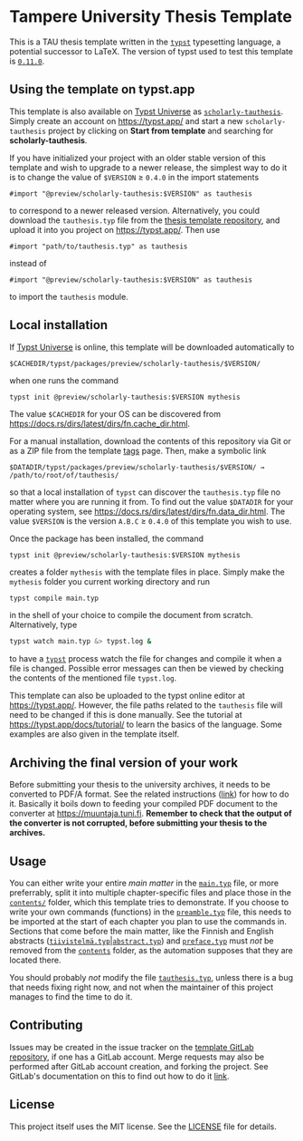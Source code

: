 # Tampere University Thesis Template

This is a TAU thesis template written in the  [`typst`][typst]
typesetting language, a potential successor to LaTeΧ. The
version of typst used to test this template is
[`0.11.0`][v0.11.0].

## Using the template on typst.app

This template is also available on [Typst Universe] as
[`scholarly-tauthesis`][tu-template-page]. Simply create an account on
<https://typst.app/> and start a new `scholarly-tauthesis` project by clicking
on **Start from template** and searching for **scholarly-tauthesis**.

[tu-template-page]: https://typst.app/universe/package/scholarly-tauthesis

If you have initialized your project with an older stable version of this
template and wish to upgrade to a newer release, the simplest way to do it is
to change the value of `$VERSION` ≥ `0.4.0` in the import statements
```typst
#import "@preview/scholarly-tauthesis:$VERSION" as tauthesis
```
to correspond to a newer released version. Alternatively, you could download
the `tauthesis.typ` file from the [thesis template repository][template-repo], and
upload it into you project on <https://typst.app/>. Then use
```typst
#import "path/to/tauthesis.typ" as tauthesis
```
instead of
```typst
#import "@preview/scholarly-tauthesis:$VERSION" as tauthesis
```
to import the `tauthesis` module.

[template-repo]: https://gitlab.com/tuni-official/thesis-templates/tau-typst-thesis-template

## Local installation

If [Typst Universe] is online, this template will be downloaded automatically
to

	$CACHEDIR/typst/packages/preview/scholarly-tauthesis/$VERSION/

when one runs the command

	typst init @preview/scholarly-tauthesis:$VERSION mythesis

The value `$CACHEDIR` for your OS can be discovered from
<https://docs.rs/dirs/latest/dirs/fn.cache_dir.html>.

For a manual installation, download the contents of this repository via Git or
as a ZIP file from the template [tags] page. Then, make a symbolic link

	$DATADIR/typst/packages/preview/scholarly-tauthesis/$VERSION/ → /path/to/root/of/tauthesis/

so that a local installation of `typst` can discover the
`tauthesis.typ` file no matter where you are running it from. To
find out the value `$DATADIR` for your operating system, see
<https://docs.rs/dirs/latest/dirs/fn.data_dir.html>. The value
`$VERSION` is the version `A.B.C` ≥ `0.4.0` of this template you
wish to use.

[tags]: https://gitlab.com/tuni-official/thesis-templates/tau-typst-thesis-template/-/tags
[Typst Universe]: https://typst.app/universe

Once the package has been installed, the command

	typst init @preview/scholarly-tauthesis:$VERSION mythesis

creates a folder `mythesis` with the template files in place. Simply make the
`mythesis` folder you current working directory and run
```sh
typst compile main.typ
```
in the shell of your choice to compile the document from scratch.
Alternatively, type
```sh
typst watch main.typ &> typst.log &
```
to have a [`typst`][typst] process watch the file for changes and
compile it when a file is changed. Possible error messages can
then be viewed by checking the contents of the mentioned file
`typst.log`.

This template can also be uploaded to the typst online editor at
<https://typst.app/>. However, the file paths related to the
`tauthesis` file will need to be changed if this is done
manually. See the tutorial at <https://typst.app/docs/tutorial/>
to learn the basics of the language. Some examples are also given
in the template itself.

[typst]: https://github.com/typst/typst
[v0.11.0]: https://github.com/typst/typst/releases/tag/v0.11.0

## Archiving the final version of your work

Before submitting your thesis to the university archives, it needs to be converted to PDF/A format.
See the related instructions ([link][pdfa-instructions]) for how to do it. Basically it boils down
to feeding your compiled PDF document to the converter at <https://muuntaja.tuni.fi>. **Remember to
check that the output of the converter is not corrupted, before submitting your thesis to the
archives.**

[pdfa-instructions]: https://libguides.tuni.fi/opinnaytteet/pdfa

## Usage

You can either write your entire *main matter* in the [`main.typ`](./main.typ) file, or more
preferrably, split it into multiple chapter-specific files and place those in the
[`contents/`](./content) folder, which this template tries to demonstrate. If you choose to write
your own commands (functions) in the [`preamble.typ`](./preamble.typ) file, this needs to be
imported at the start of each chapter you plan to use the commands in. Sections that come before the
main matter, like the Finnish and English abstracts
([`tiivistelmä.typ`](./content/tiivistelmä.typ)|[`abstract.typ`](./content/abstract.typ)) and
[`preface.typ`](./content/preface.typ) must *not* be removed from the [`contents`](./content)
folder, as the automation supposes that they are located there.

You should probably *not* modify the file [`tauthesis.typ`](./tauthesis.typ), unless there is a bug
that needs fixing right now, and not when the maintainer of this project manages to find the time to
do it.

## Contributing

Issues may be created in the issue tracker on the [template GitLab
repository][template-repo], if one has a GitLab account. Merge requests may
also be performed after GitLab account creation, and forking the project. See
GitLab's documentation on this to find out how to do it [link][forking].

[forking]: https://docs.gitlab.com/ee/user/project/repository/forking_workflow.html

## License

This project itself uses the MIT license. See the [LICENSE](./LICENSE) file for details.
